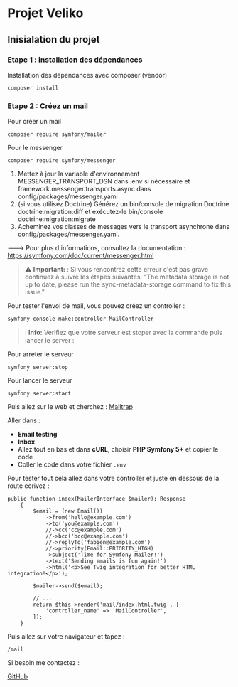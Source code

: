 # Projet Veliko

## Inisialation du projet

### Etape 1 : installation des dépendances

Installation des dépendances avec composer (vendor)
```
composer install
```

### Etape 2 : Créez un mail

Pour créer un mail
```
composer require symfony/mailer
```
Pour le messenger 
```
composer require symfony/messenger
```

1) Mettez à jour la variable d'environnement MESSENGER_TRANSPORT_DSN dans .env si nécessaire
et framework.messenger.transports.async dans config/packages/messenger.yaml
2) (si vous utilisez Doctrine) Générez un bin/console de migration Doctrine doctrine:migration:diff
   et exécutez-le bin/console doctrine:migration:migrate
3) Acheminez vos classes de messages vers le transport asynchrone dans config/packages/messenger.yaml.

---> Pour plus d'informations, consultez la documentation : https://symfony.com/doc/current/messenger.html

> ⚠️ **Important:** : Si vous rencontrez cette erreur c'est pas grave continuez à suivre les étapes suivantes:
> "The metadata storage is not up to date, please run the sync-metadata-storage command to fix this issue."

Pour tester l'envoi de mail, vous pouvez créez un controller :
```
symfony console make:controller MailController
```
> ℹ️ **Info:** Verifiez que votre serveur est stoper avec la commande puis lancer le server :

Pour arreter le serveur
```
symfony server:stop
```
Pour lancer le serveur
```
symfony server:start
```
Puis allez sur le web et cherchez :
[Mailtrap](https://mailtrap.io/)

Aller dans :
- **Email testing**
- **Inbox**
- Allez tout en bas et dans **cURL**, choisir **PHP Symfony 5+** et copier le code
- Coller le code dans votre fichier `.env`


Pour tester tout cela allez dans votre controller et juste en dessous de la route ecrivez : 
```
public function index(MailerInterface $mailer): Response
    {
        $email = (new Email())
            ->from('hello@example.com')
            ->to('you@example.com')
            //->cc('cc@example.com')
            //->bcc('bcc@example.com')
            //->replyTo('fabien@example.com')
            //->priority(Email::PRIORITY_HIGH)
            ->subject('Time for Symfony Mailer!')
            ->text('Sending emails is fun again!')
            ->html('<p>See Twig integration for better HTML integration!</p>');

        $mailer->send($email);

        // ...
        return $this->render('mail/index.html.twig', [
            'controller_name' => 'MailController',
        ]);
    }
```
Puis allez sur votre navigateur et tapez : 
```
/mail
```
Si besoin me contactez : 

[GitHub](https://https://github.com/N-Baroukh)